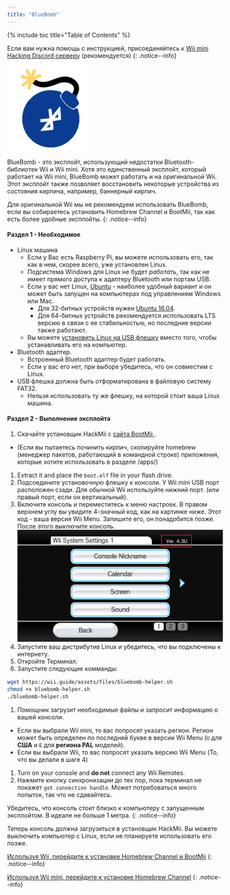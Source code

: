 ```yaml
---
title: "BlueBomb"
---
```


{% include toc title="Table of Contents" %}

Если вам нужна помощь с инструкцией, присоединяйтесь к [ Wii mini Hacking Discord серверу](https://discord.gg/6ryxnkS) (рекомендуется)
{: .notice--info}

![BlueBomb](/images/bluebomb.png)

BlueBomb - это эксплойт, использующий недостатки Bluetooth-библиотек Wii и Wii mini. Хотя это единственный эксплойт, который работает на Wii mini, BlueBomb может работать и на оригинальной Wii. Этот эксплойт также позволяет восстановить некоторые устройства из состояния кирпича, например, баннерный кирпич.

Для оригинальной Wii мы не рекомендуем использовать BlueBomb, если вы собираетесь установить Homebrew Channel и BootMii, так как есть более удобные эксплойты.
{: .notice--info}

#### Раздел 1 - Необходимое
- Linux машина
  - Если у Вас есть Raspberry Pi, вы можете использовать его, так как в нем, скорее всего, уже установлен Linux.
  - Подсистема Windows для Linux не будет *работать*, так как не имеет прямого доступа к адаптеру Bluetooth или портам USB.
  - Если у вас нет Linux, [Ubuntu](https://ubuntu.com/download/desktop) - наиболее удобный вариант и он может быть запущен на компьютерах под управлением Windows или Mac.
    - Для 32-битных устройств нужен [Ubuntu 16.04](http://releases.ubuntu.com/16.04/).
    - Для 64-битных устройств рекомендуется использовать LTS версию в связи с ее стабильностью, но последние версии также работают.
  - Вы можете [ установить Linux на USB флешку](https://ubuntu.com/tutorials/tutorial-create-a-usb-stick-on-windows#1-overview) вместо того, чтобы устанавливать его на компьютер.
- Bluetooth адаптер.
  - Встроенный Bluetooth адаптер будет работать.
  - Если у вас его нет, при выборе убедитесь, что он совместим с Linux.
- USB флешка должна быть отформатирована в файловую систему FAT32.
  - Нельзя использовать ту же флешку, на которой стоит ваша Linux машина.

#### Раздел 2 - Выполнение эксплойта
1. Скачайте установщик HackMii с [сайта BootMii ](https://bootmii.org/download/).
- (Если вы пытаетесь починить кирпич, скопируйте homebrew (менеджер пакетов, работающий в командной строке) приложения, которые хотите использовать в разделе /apps/)
1. Extract it and place the `boot.elf` file in your flash drive.
1. Подсоедините установочную флешку к консоли. У Wii mini USB порт расположен сзади. Для обычной Wii используйте нижний порт. (или правый порт, если он вертикальный).
1. Включите консоль и переместитесь к меню настроек. В правом верхнем углу вы увидите 4-значный код, как на картинке ниже. Этот код - ваша версия Wii Menu. Запишите его, он понадобится позже. После этого выключите консоль. ![SystemMenuVersion](/images/Wii/SystemMenuVersion.png)
1. Запустите ваш дистрибутив Linux и убедитесь, что вы подключены к интернету.
1. Откройте Терминал.
1. Запустите следующие комманды:
```bash
wget https://wii.guide/assets/files/bluebomb-helper.sh
chmod +x bluebomb-helper.sh
./bluebomb-helper.sh
```
1. Помощник загрузит необходимые файлы и запросит информацию о вашей консоли.
  - Если вы выбрали Wii mini, то вас попросят указать регион. Регион может быть определен по последней букве в версии Wii Menu (`U` для **США** и `E` для **региона PAL** моделей).
  - Если вы выбрали Wii, то вас попросят указать версию Wii Menu (То, что вы делали в шаге 4)
1. Turn on your console and **do not** connect any Wii Remotes.
1. Нажмите кнопку синхронизации до тех пор, пока терминал не покажет `got connection handle`. Может потребоваться много попыток, так что не сдавайтесь.

Убедитесь, что консоль стоит близко к компьютеру с запущенным эксплойтом. В идеале не больше 1 метра.
{: .notice--info}

Теперь консоль должна загрузиться в установщик HackMii. Вы можете выключить компьютер с Linux, если не планируете использовать его позже.

[Используя Wii, перейдите к установке Homebrew Channel и BootMii](hbc)
{: .notice--info}

[Используя Wii mini, перейдите к установке Homebrew Channel](hbc-mini)
{: .notice--info}
